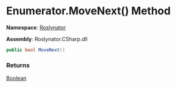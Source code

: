 # Enumerator\.MoveNext\(\) Method

**Namespace**: [Roslynator](../../../README.md)

**Assembly**: Roslynator\.CSharp\.dll

```csharp
public bool MoveNext()
```

### Returns

[Boolean](https://docs.microsoft.com/en-us/dotnet/api/system.boolean)

